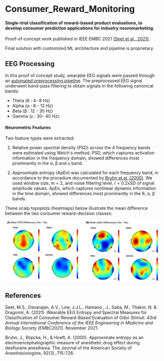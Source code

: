 # Consumer_Reward_Monitoring
#### Single-trial classification of reward-based product evaluations, to develop consumer prediction applications for industry neuromarketing. 

Proof-of-concept work published in IEEE EMBC 2021 [(Seet et al., 2021)]. 

Final solution with customized ML architecture and pipeline is proprietary. 


## EEG Processing

In this proof of concept study, wearable EEG signals were passed through an [automated preprocessing pipeline]. 
The preprocessed EEG signal underwent band-pass filtering to obtain signals in the following canonical bands: 
- Theta (θ : 4- 8 Hz)
- Alpha  (α : 8 - 12 Hz)
- Beta (β : 12 - 30 Hz)
- Gamma (γ : 30- 40 Hz). 

#### Neurometric Features
Two feature types were extracted:
1. Relative power spectral density (PSD) across the 4 frequency bands were estimated using Welch's method. PSD, which captures activation information in the frequency domain, showed differences most prominently in the α, β and γ band. 

2. Approximate entropy (ApEn) was calculated for each frequency band, in accordance to the procedure documented by [Bruhn et al. (2000)]. We used window size, m = 2, and noise filtering level, r = 0.2xSD of signal amplitude values. ApEn, which captures nonlinear dynamic information in the time domain, showed differences most prominently in the θ, α, β bands.

These scalp topoplots (heatmaps) below illustrate the mean difference between the two consumer reward-decision classes: 

<img src="https://github.com/manuelseet/Consumer_Reward_Monitoring/blob/main/EMBC_newtopoplots_db.png" alt="topoplots" width = 850/>


## References
Seet, M.S., Devarajan, A.V., Low, J.J.L., Hamano., J., Saba, M., Thakor, N. & Dragomir, A. (2021). Wearable EEG Entropy and Spectral Measures for Classification of Consumer Reward-Based Evaluation of Odor Stimuli. *43rd Annual International Conference of the IEEE Engineering in Medicine and Biology Society (EMBC2021)*. November 2021.

Bruhn, J., Röpcke, H., & Hoeft, A. (2000). Approximate entropy as an electroencephalographic measure of anesthetic drug effect during desflurane anesthesia. The Journal of the American Society of Anesthesiologists, 92(3), 715-726.

[(Seet et al., 2021)]: https://www.semanticscholar.org/paper/Wearable-EEG-Entropy-and-Spectral-Measures-for-of-Seet-Devarajan/012f5b55427881e847c578cab6786bdfa9a66a84

[automated preprocessing pipeline]: https://github.com/manuelseet/wearableEEG_preprocessing

[Bruhn et al. (2000)]: https://pubs.asahq.org/anesthesiology/article/92/3/715/39710/Approximate-Entropy-as-an-Electroencephalographic 
